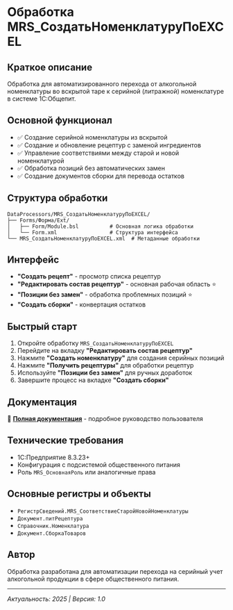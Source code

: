 # Обработка MRS_СоздатьНоменклатуруПоEXCEL

## Краткое описание
Обработка для автоматизированного перехода от алкогольной номенклатуры во вскрытой таре к серийной (литражной) номенклатуре в системе 1С:Общепит.

## Основной функционал
- ✅ Создание серийной номенклатуры из вскрытой
- ✅ Создание и обновление рецептур с заменой ингредиентов  
- ✅ Управление соответствиями между старой и новой номенклатурой
- ✅ Обработка позиций без автоматических замен
- ✅ Создание документов сборки для перевода остатков

## Структура обработки
```
DataProcessors/MRS_СоздатьНоменклатуруПоEXCEL/
├── Forms/Форма/Ext/
│   ├── Form/Module.bsl          # Основная логика обработки  
│   └── Form.xml                 # Структура интерфейса
└── MRS_СоздатьНоменклатуруПоEXCEL.xml  # Метаданные обработки
```

## Интерфейс
- **"Создать рецепт"** - просмотр списка рецептур
- **"Редактировать состав рецептур"** - основная рабочая область ⭐
- **"Позиции без замен"** - обработка проблемных позиций ⭐  
- **"Создать сборки"** - конвертация остатков

## Быстрый старт
1. Откройте обработку `MRS_СоздатьНоменклатуруПоEXCEL`
2. Перейдите на вкладку **"Редактировать состав рецептур"**
3. Нажмите **"Создать номенклатуру"** для создания серийных позиций
4. Нажмите **"Получить рецептуры"** для обработки рецептур
5. Используйте **"Позиции без замен"** для ручных доработок
6. Завершите процесс на вкладке **"Создать сборки"**

## Документация
📖 **[Полная документация](Документация_MRS_СоздатьНоменклатуруПоEXCEL.md)** - подробное руководство пользователя

## Технические требования
- 1С:Предприятие 8.3.23+
- Конфигурация с подсистемой общественного питания
- Роль `MRS_ОсновнаяРоль` или аналогичные права

## Основные регистры и объекты
- `РегистрСведений.MRS_СоответствиеСтаройНовойНоменклатуры`
- `Документ.питРецептура` 
- `Справочник.Номенклатура`
- `Документ.СборкаТоваров`

## Автор
Обработка разработана для автоматизации перехода на серийный учет алкогольной продукции в сфере общественного питания.

---
*Актуальность: 2025 | Версия: 1.0*
